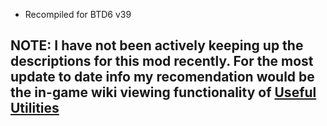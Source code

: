 - Recompiled for BTD6 v39

## NOTE: I have not been actively keeping up the descriptions for this mod recently. For the most update to date info my recomendation would be the in-game wiki viewing functionality of [Useful Utilities](https://github.com/doombubbles/useful-utilities)